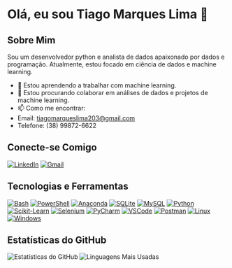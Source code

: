 # Olá, eu sou Tiago Marques Lima 👋

## Sobre Mim

Sou um desenvolvedor python e analista de dados apaixonado por dados e programação. Atualmente, estou focado em ciência de dados e machine learning. 

- 🌱 Estou aprendendo a trabalhar com machine learning.
- 👯 Estou procurando colaborar em análises de dados e projetos de machine learning.
- 📫 Como me encontrar:
- Email: tiagomarqueslima203@gmail.com
- Telefone: (38) 99872-6622

## Conecte-se Comigo

[![LinkedIn](https://skillicons.dev/icons?i=linkedin)](https://www.linkedin.com/in/tiago-marques-lima/)
[![Gmail](https://skillicons.dev/icons?i=gmail)](mailto:tiagomarqueslima203@gmail.com)

## Tecnologias e Ferramentas

[![Bash](https://skillicons.dev/icons?i=bash)](https://www.gnu.org/savannah-checkouts/gnu/bash/manual/bash.html)
[![PowerShell](https://skillicons.dev/icons?i=powershell)](https://learn.microsoft.com/en-us/powershell/)
[![Anaconda](https://skillicons.dev/icons?i=anaconda)](https://docs.anaconda.com)
[![SQLite](https://skillicons.dev/icons?i=sqlite)](https://www.sqlite.org/docs.html)
[![MySQL](https://skillicons.dev/icons?i=mysql)](https://dev.mysql.com/doc/)
[![Python](https://skillicons.dev/icons?i=py)](https://docs.python.org/3/)
[![Scikit-Learn](https://skillicons.dev/icons?i=sklearn)](https://scikit-learn.org/stable/user_guide.html)
[![Selenium](https://skillicons.dev/icons?i=selenium)](https://www.selenium.dev/documentation/)
[![PyCharm](https://skillicons.dev/icons?i=pycharm)](https://www.jetbrains.com/help/pycharm/getting-started.html)
[![VSCode](https://skillicons.dev/icons?i=vscode)](https://code.visualstudio.com/docs)
[![Postman](https://skillicons.dev/icons?i=postman)](https://learning.postman.com/docs/introduction/overview/)
[![Linux](https://skillicons.dev/icons?i=linux)](https://docs.kernel.org)
[![Windows](https://skillicons.dev/icons?i=windows)](https://learn.microsoft.com/pt-br/windows/)

## Estatísticas do GitHub

![Estatísticas do GitHub](https://github-readme-stats.vercel.app/api?username=Ogarit&show_icons=true&theme=radical)
![Linguagens Mais Usadas](https://github-readme-stats.vercel.app/api/top-langs/?username=Ogarit&theme=radical)
